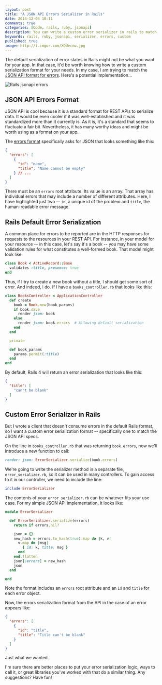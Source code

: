 ```yaml
---
layout: post
title: "A JSON API Errors Serializer in Rails"
date: 2014-12-04 10:11
comments: true
categories: [Code, rails, ruby, jsonapi]
description: You can write a custom error serializer in rails to match something like jsonapi.
keywords: rails, ruby, jsonapi, serializer, errors, custom
published: true
image: http://i.imgur.com/XOUecnw.jpg
---
```


The default serialization of error states in Rails might not be what you want for your app.  In that case, it'd be worth knowing how to write a custom serialization format for your needs.  In my case, I am trying to match the [JSON API format for errors](http://jsonapi.org/format/#errors).  Here's a potential implementation...

![Rails jsonapi errors](http://i.imgur.com/XOUecnw.jpg)

<!--more-->

## JSON API Errors Format

JSON API is cool because it is a standard format for REST APIs to serialize data.  It would be even cooler if it was well-established and it was standardized more than it currently is.  As it is, it's a standard that seems to fluctuate a fair bit.  Nevertheless, it has many worthy ideas and might be worth using as a format on your app.

The [errors format](http://jsonapi.org/format/#errors) specifically asks for JSON that looks something like this:

```json
{
  "errors": [
    {
      "id": "name",
      "title": "Name cannot be empty"
    } // ...
  ]
}
```

There must be an `errors` root attribute.  Its value is an array.  That array has individual errors that may include a number of different attributes.  Here, I have highlighted just two -- `id`, a unique id of the problem and `title`, the human-readable error message.

## Rails Default Error Serialization

A common place for errors to be reported are in the HTTP responses for requests to the resources in your REST API.  For instance, in your model for your resource -- in this case, let's say it's a book -- you may have some validation rules for what constitutes a well-formed book.  That model might look like:

```ruby book.rb
class Book < ActiveRecord::Base
  validates :title, presence: true
end
```

Thus, if I try to create a new book without a title, I should get some sort of error.  And indeed, I do.  If I have a `books_controller.rb` that looks like this:

```ruby books_controller.rb
class BooksController < ApplicationController
  def create
    book = Book.new(book_params)
    if book.save
      render json: book
    else
      render json: book.errors  # Allowing default serialization
    end
  end

  private

  def book_params
    params.permit(:title)
  end
end
```

By default, Rails 4 will return an error serialization that looks like this:

```json
{
  "title": [
    "can't be blank"
  ]
}
```

## Custom Error Serializer in Rails

But I wrote a client that doesn't consume errors in the default Rails format, so I want a custom error serialization format -- specifically one to match the JSON API specs.

On the line in `books_controller.rb` that was returning `book.errors`, now we'll introduce a new function to call:

```ruby
render: json: ErrorSerializer.serialize(book.errors)
```

We're going to write the serializer method in a separate file, `error_serializer.rb`, so it can be used in many controllers.  To gain access to it in our controller, we need to include the line:

```ruby
include ErrorSerializer
```

The contents of your `error_serializer.rb` can be whatever fits your use case.  For my simple JSON API implementation, it looks like:

```ruby error_serializer.rb
module ErrorSerializer

  def ErrorSerializer.serialize(errors)
    return if errors.nil?

    json = {}
    new_hash = errors.to_hash(true).map do |k, v|
      v.map do |msg|
        { id: k, title: msg }
      end
    end.flatten
    json[:errors] = new_hash
    json
  end

end
```

Note the format includes an `errors` root attribute and an `id` and `title` for each error object.

Now, the errors serialization format from the API in the case of an error appears like:

```json
{
  "errors": [
    {
      "id": "title",
      "title": "Title can't be blank"
    }
  ]
}
```

Just what we wanted.

I'm sure there are better places to put your error serialization logic, ways to call it, or great libraries you've worked with that do a similar thing.  Any suggestions?  Have fun!
